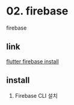 # 02. firebase
firebase

## link
[flutter firebase install](https://firebase.google.com/docs/flutter/setup?hl=ko&platform=ios)

## install
1. Firebase CLI 설치
